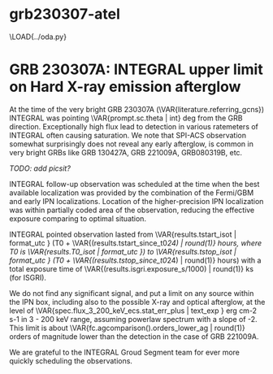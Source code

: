 # grb230307-atel

\LOAD{../oda.py}

# GRB 230307A: INTEGRAL upper limit on Hard X-ray emission afterglow

At the time of the very bright GRB 230307A (\VAR{literature.referring_gcns}) INTEGRAL was pointing \VAR{prompt.sc.theta | int} deg from the GRB direction. Exceptionally high flux lead to detection in various ratemeters of INTEGRAL often causing saturation. We note that SPI-ACS observation somewhat surprisingly does not reveal any early afterglow, is common in very bright GRBs like GRB 130427A, GRB 221009A, GRB080319B, etc.

*TODO: add picsit?*

<!-- . As is sometimes the case for exceptional GRBs, BGO-attenuated non-vetoed SPI GeD rate reveals clear signal, giving an idea of the true intensity of the burst, suggesting that SPI-ACS signal was not strongly attenuated, and provide an estimate of the fluence at the level of XX in 75-2000 keV -->

INTEGRAL follow-up observation was scheduled at the time when the best available localization was provided by the combination of the Fermi/GBM and early IPN localizations. Location of the higher-precision IPN localization was within partially coded area of the observation, reducing the effective exposure comparing to optimal situation.

INTEGRAL pointed observation lasted from \VAR{results.tstart_isot | format_utc } (T0 + \VAR{(results.tstart_since_t0*24) | round(1)} hours, where T0 is \VAR{results.T0_isot  | format_utc }) to \VAR{results.tstop_isot  | format_utc } (T0 + \VAR{(results.tstop_since_t0*24) | round(1)} hours) with a total exposure time of \VAR{(results.isgri.exposure_s/1000) | round(1)} ks (for ISGRI).

We do not find any significant signal, and put a limit on any source within the IPN box, including also to the possible X-ray and optical afterglow, at the level of \VAR{spec.flux_3_200_keV_ecs.stat_err_plus | text_exp } erg cm-2 s-1 in 3 - 200 keV range, assuming powerlaw spectrum with a slope of -2. This limit is about \VAR{fc.agcomparison().orders_lower_ag | round(1)} orders of magnitude lower than the detection in the case of GRB 221009A. 

<!-- The upper limit is factor XX lower than in the case of GRB221009A (and factor XX lower in ratio to prompt emission luminosity). appears rather similar to GRB120711A, but at 10 times smaller distance. -->

We are grateful to the INTEGRAL Groud Segment team for ever more quickly scheduling the observations.

<!-- Images and reduced data related to this publication can be found here: https://zenodo.org/record/7186289 -->
